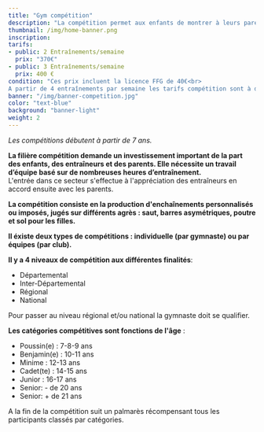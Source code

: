 ```yaml
---
title: "Gym compétition"
description: "La compétition permet aux enfants de montrer à leurs parents ce qu'ils ont appris au cours de la saison et de se mesurer aux autres gymnastes et aux autres clubs du département, de la région, de la zone ou encore de France selon le niveau de compétition atteint."
thumbnail: /img/home-banner.png
inscription:
tarifs:
- public: 2 Entraînements/semaine
  prix: "370€"
- public: 3 Entraînements/semaine
  prix: 400 €
condition: "Ces prix incluent la licence FFG de 40€<br>
A partir de 4 entraînements par semaine les tarifs compétition sont à demander directement au bureau."
banner: "/img/banner-competition.jpg"
color: "text-blue"
background: "banner-light"
weight: 2
---
```


*Les  compétitions débutent à partir de 7 ans.*<br>

**La filière compétition demande un investissement important de la part des enfants, des entraîneurs et des
parents. Elle nécessite un travail d’équipe basé sur de nombreuses heures d’entraînement.**<br>
L'entrée dans ce secteur s'effectue à l'appréciation des entraîneurs en accord ensuite avec les parents.

**La compétition consiste en la production d'enchaînements personnalisés ou imposés, jugés sur différents agrès :  saut, barres asymétriques, poutre et sol pour les filles.**

**Il éxiste deux types de compétitions : individuelle (par gymnaste) ou par équipes (par club).**

**Il y a 4 niveaux de compétition aux différentes finalités**:

* Départemental
* Inter-Départemental
* Régional
* National

Pour passer au niveau régional et/ou national la gymnaste doit se qualifier.

**Les catégories compétitives sont fonctions de l'âge** :

* Poussin(e) : 7-8-9 ans
* Benjamin(e) : 10-11 ans
* Minime : 12-13 ans
* Cadet(te) : 14-15 ans
* Junior : 16-17 ans
* Senior: - de 20 ans
* Senior: + de 21 ans

A la fin de la compétition suit un palmarès récompensant tous les participants classés par catégories.
